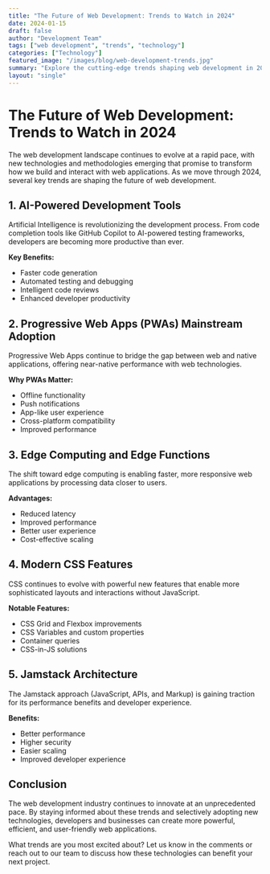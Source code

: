 ```yaml
---
title: "The Future of Web Development: Trends to Watch in 2024"
date: 2024-01-15
draft: false
author: "Development Team"
tags: ["web development", "trends", "technology"]
categories: ["Technology"]
featured_image: "/images/blog/web-development-trends.jpg"
summary: "Explore the cutting-edge trends shaping web development in 2024, from AI integration to progressive web apps."
layout: "single"
---
```


# The Future of Web Development: Trends to Watch in 2024

The web development landscape continues to evolve at a rapid pace, with new technologies and methodologies emerging that promise to transform how we build and interact with web applications. As we move through 2024, several key trends are shaping the future of web development.

## 1. AI-Powered Development Tools

Artificial Intelligence is revolutionizing the development process. From code completion tools like GitHub Copilot to AI-powered testing frameworks, developers are becoming more productive than ever.

**Key Benefits:**

- Faster code generation
- Automated testing and debugging
- Intelligent code reviews
- Enhanced developer productivity

## 2. Progressive Web Apps (PWAs) Mainstream Adoption

Progressive Web Apps continue to bridge the gap between web and native applications, offering near-native performance with web technologies.

**Why PWAs Matter:**

- Offline functionality
- Push notifications
- App-like user experience
- Cross-platform compatibility
- Improved performance

## 3. Edge Computing and Edge Functions

The shift toward edge computing is enabling faster, more responsive web applications by processing data closer to users.

**Advantages:**

- Reduced latency
- Improved performance
- Better user experience
- Cost-effective scaling

## 4. Modern CSS Features

CSS continues to evolve with powerful new features that enable more sophisticated layouts and interactions without JavaScript.

**Notable Features:**

- CSS Grid and Flexbox improvements
- CSS Variables and custom properties
- Container queries
- CSS-in-JS solutions

## 5. Jamstack Architecture

The Jamstack approach (JavaScript, APIs, and Markup) is gaining traction for its performance benefits and developer experience.

**Benefits:**
- Better performance
- Higher security
- Easier scaling
- Improved developer experience

## Conclusion

The web development industry continues to innovate at an unprecedented pace. By staying informed about these trends and selectively adopting new technologies, developers and businesses can create more powerful, efficient, and user-friendly web applications.

What trends are you most excited about? Let us know in the comments or reach out to our team to discuss how these technologies can benefit your next project.
